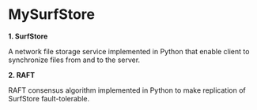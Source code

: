 # MySurfStore

**1. SurfStore**

A network file storage service implemented in Python that enable client to synchronize files from and to the server.

**2. RAFT**

RAFT consensus algorithm implemented in Python to make replication of SurfStore fault-tolerable.
